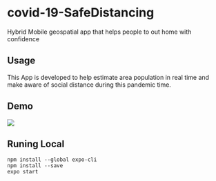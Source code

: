 # covid-19-SafeDistancing

Hybrid Mobile geospatial app that helps people to out home with confidence

## Usage

This App is developed to help estimate area population in real time and make aware of social distance during this pandemic time.

## Demo

![](assets/app-demo.gif)

## Runing Local

```console
npm install --global expo-cli
npm install --save
expo start
```

